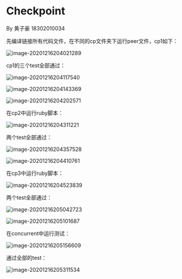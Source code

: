 # Checkpoint

By 黄子豪 18302010034

先编译链接所有代码文件，在不同的cp文件夹下运行peer文件，cp1如下：

![image-20201216204021289](C:\Users\LENOVO\AppData\Roaming\Typora\typora-user-images\image-20201216204021289.png)

cp1的三个test全部通过：

![image-20201216204117540](C:\Users\LENOVO\AppData\Roaming\Typora\typora-user-images\image-20201216204117540.png)

![image-20201216204143369](C:\Users\LENOVO\AppData\Roaming\Typora\typora-user-images\image-20201216204143369.png)

![image-20201216204202571](C:\Users\LENOVO\AppData\Roaming\Typora\typora-user-images\image-20201216204202571.png)

在cp2中运行ruby脚本：

![image-20201216204311221](C:\Users\LENOVO\AppData\Roaming\Typora\typora-user-images\image-20201216204311221.png)

两个test全部通过：

![image-20201216204357528](C:\Users\LENOVO\AppData\Roaming\Typora\typora-user-images\image-20201216204357528.png)

![image-20201216204410761](C:\Users\LENOVO\AppData\Roaming\Typora\typora-user-images\image-20201216204410761.png)

在cp3中运行ruby脚本：

![image-20201216204523839](C:\Users\LENOVO\AppData\Roaming\Typora\typora-user-images\image-20201216204523839.png)

两个test全部通过：

![image-20201216205042723](C:\Users\LENOVO\AppData\Roaming\Typora\typora-user-images\image-20201216205042723.png)

![image-20201216205101687](C:\Users\LENOVO\AppData\Roaming\Typora\typora-user-images\image-20201216205101687.png)

在concurrent中运行测试：

![image-20201216205156609](C:\Users\LENOVO\AppData\Roaming\Typora\typora-user-images\image-20201216205156609.png)

通过全部的test：

![image-20201216205311534](C:\Users\LENOVO\AppData\Roaming\Typora\typora-user-images\image-20201216205311534.png)

